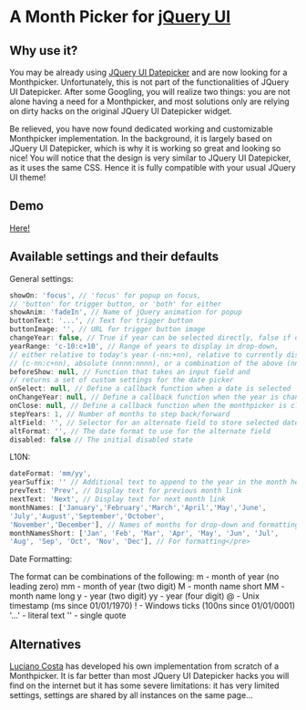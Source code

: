A Month Picker for [jQuery UI](http://jqueryui.com/)
================================

Why use it?
---

You may be already using [JQuery UI Datepicker](http://jqueryui.com/demos/datepicker/) and are now looking for a Monthpicker. Unfortunately, this is not part of the functionalities of JQuery UI Datepicker.
After some Googling, you will realize two things: you are not alone having a need for a Monthpicker, and most solutions only are relying on dirty hacks on the original JQuery UI Datepicker widget.

Be relieved, you have now found dedicated working and customizable Monthpicker implementation. In the background, it is largely based on JQuery UI Datepicker, which is why it is working so great and looking so nice!
You will notice that the design is very similar to JQuery UI Datepicker, as it uses the same CSS. Hence it is fully compatible with your usual JQuery UI theme!

Demo
---

[Here!](http://jsfiddle.net/HXwBv/1/)

Available settings and their defaults
---

General settings:

```js
showOn: 'focus', // 'focus' for popup on focus,
// 'button' for trigger button, or 'both' for either
showAnim: 'fadeIn', // Name of jQuery animation for popup
buttonText: '...', // Text for trigger button
buttonImage: '', // URL for trigger button image
changeYear: false, // True if year can be selected directly, false if only prev/next
yearRange: 'c-10:c+10', // Range of years to display in drop-down,
// either relative to today's year (-nn:+nn), relative to currently displayed year
// (c-nn:c+nn), absolute (nnnn:nnnn), or a combination of the above (nnnn:-n)
beforeShow: null, // Function that takes an input field and
// returns a set of custom settings for the date picker
onSelect: null, // Define a callback function when a date is selected
onChangeYear: null, // Define a callback function when the year is changed
onClose: null, // Define a callback function when the monthpicker is closed
stepYears: 1, // Number of months to step back/forward
altField: '', // Selector for an alternate field to store selected dates into
altFormat: '', // The date format to use for the alternate field
disabled: false // The initial disabled state
```

L10N:

```js
dateFormat: 'mm/yy',
yearSuffix: '' // Additional text to append to the year in the month headers
prevText: 'Prev', // Display text for previous month link
nextText: 'Next', // Display text for next month link
monthNames: ['January','February','March','April','May','June',
'July','August','September','October',
'November','December'], // Names of months for drop-down and formatting
monthNamesShort: ['Jan', 'Feb', 'Mar', 'Apr', 'May', 'Jun', 'Jul',
'Aug', 'Sep', 'Oct', 'Nov', 'Dec'], // For formatting</pre>
```

Date Formatting:

  The format can be combinations of the following:
  m  - month of year (no leading zero)
  mm - month of year (two digit)
  M  - month name short
  MM - month name long
  y  - year (two digit)
  yy - year (four digit)
  @ - Unix timestamp (ms since 01/01/1970)
  ! - Windows ticks (100ns since 01/01/0001)
  '...' - literal text
  '' - single quote

Alternatives
---

[Luciano Costa](https://github.com/lucianocosta/jquery.mtz.monthpicker) has developed his own implementation from scratch of a Monthpicker.
It is far better than most JQuery UI Datepicker hacks you will find on the internet but it has some severe limitations: it has very limited settings, settings are shared by all instances on the same page...
